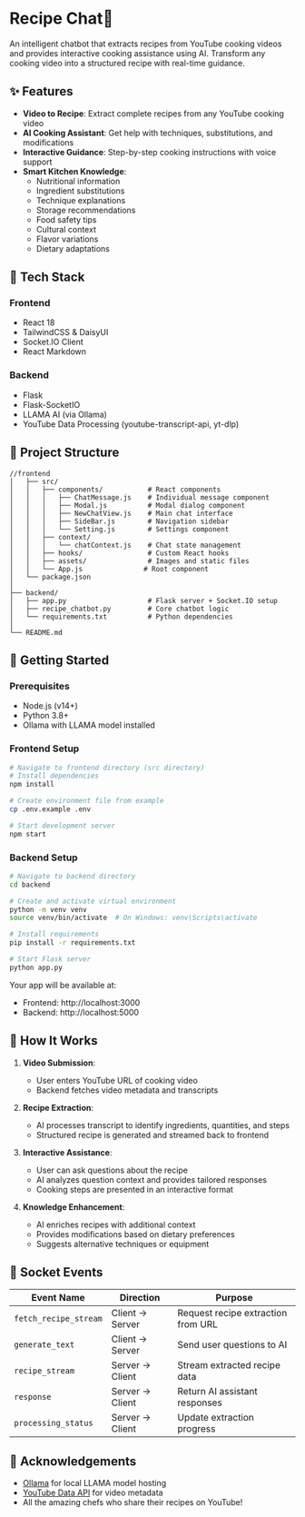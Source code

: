 # Recipe Chat🍳

An intelligent chatbot that extracts recipes from YouTube cooking videos and provides interactive cooking assistance using AI. Transform any cooking video into a structured recipe with real-time guidance.

## ✨ Features

- **Video to Recipe**: Extract complete recipes from any YouTube cooking video
- **AI Cooking Assistant**: Get help with techniques, substitutions, and modifications
- **Interactive Guidance**: Step-by-step cooking instructions with voice support
- **Smart Kitchen Knowledge**:
  - Nutritional information
  - Ingredient substitutions
  - Technique explanations
  - Storage recommendations
  - Food safety tips
  - Cultural context
  - Flavor variations
  - Dietary adaptations

## 🧰 Tech Stack

### Frontend
- React 18
- TailwindCSS & DaisyUI
- Socket.IO Client
- React Markdown

### Backend
- Flask
- Flask-SocketIO
- LLAMA AI (via Ollama)
- YouTube Data Processing (youtube-transcript-api, yt-dlp)

## 📂 Project Structure

```
//frontend
│   ├── src/
│   │   ├── components/           # React components
│   │   │   ├── ChatMessage.js    # Individual message component
│   │   │   ├── Modal.js          # Modal dialog component  
│   │   │   ├── NewChatView.js    # Main chat interface
│   │   │   ├── SideBar.js        # Navigation sidebar
│   │   │   └── Setting.js        # Settings component
│   │   ├── context/
│   │   │   └── chatContext.js    # Chat state management
│   │   ├── hooks/                # Custom React hooks
│   │   ├── assets/               # Images and static files
│   │   └── App.js               # Root component
│   └── package.json
│
├── backend/
│   ├── app.py                    # Flask server + Socket.IO setup
│   ├── recipe_chatbot.py         # Core chatbot logic
│   └── requirements.txt          # Python dependencies
│
└── README.md
```

## 🚀 Getting Started

### Prerequisites

- Node.js (v14+)
- Python 3.8+
- Ollama with LLAMA model installed

### Frontend Setup

```bash
# Navigate to frontend directory (src directory)
# Install dependencies
npm install

# Create environment file from example
cp .env.example .env

# Start development server
npm start
```

### Backend Setup

```bash
# Navigate to backend directory
cd backend

# Create and activate virtual environment
python -m venv venv
source venv/bin/activate  # On Windows: venv\Scripts\activate

# Install requirements
pip install -r requirements.txt

# Start Flask server
python app.py
```

Your app will be available at:
- Frontend: http://localhost:3000
- Backend: http://localhost:5000

## 🔄 How It Works

1. **Video Submission**:
   - User enters YouTube URL of cooking video
   - Backend fetches video metadata and transcripts

2. **Recipe Extraction**:
   - AI processes transcript to identify ingredients, quantities, and steps
   - Structured recipe is generated and streamed back to frontend

3. **Interactive Assistance**:
   - User can ask questions about the recipe
   - AI analyzes question context and provides tailored responses
   - Cooking steps are presented in an interactive format

4. **Knowledge Enhancement**:
   - AI enriches recipes with additional context
   - Provides modifications based on dietary preferences
   - Suggests alternative techniques or equipment

## 💬 Socket Events

| Event Name | Direction | Purpose |
|------------|-----------|---------|
| `fetch_recipe_stream` | Client → Server | Request recipe extraction from URL |
| `generate_text` | Client → Server | Send user questions to AI |
| `recipe_stream` | Server → Client | Stream extracted recipe data |
| `response` | Server → Client | Return AI assistant responses |
| `processing_status` | Server → Client | Update extraction progress |



## 🙏 Acknowledgements

- [Ollama](https://ollama.ai/) for local LLAMA model hosting
- [YouTube Data API](https://developers.google.com/youtube/v3) for video metadata
- All the amazing chefs who share their recipes on YouTube!
